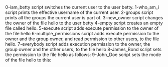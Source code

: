 0-iam_betty script switches the current user to the user betty.
1-who_am_i script prints the effective username of the current user.
2-groups script prints all the groups the current user is part of.
3-new_owner script changes the owner of the file hello to the user betty
4-empty script creates an empty file called hello.
5-execute script adds execute permission to the owner of the file hello
6-multiple_permissions script adds execute permission to the owner and the group owner, and read permission to other users, to the file hello.
7-everybody script adds execution permission to the owner, the group owner and the other users, to the file hello
8-James_Bond script sets the permission to the file hello as follows:
9-John_Doe script sets the mode of the file hello to this:
